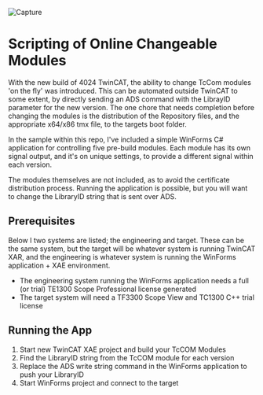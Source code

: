 ![Capture](./Pics/Capture.gif)



# Scripting of Online Changeable Modules

With the new build of 4024 TwinCAT, the ability to change TcCom modules 'on the fly' was introduced. This can be automated outside TwinCAT to some extent, by directly sending an ADS command with the LibrayID parameter for the new version. The one chore that needs completion before changing the modules is the distribution of the Repository files, and the appropriate x64/x86 tmx file, to the targets boot folder.

In the sample within this repo, I've included a simple WinForms C# application for controlling five pre-build modules. Each module has its own signal output, and it's on unique settings, to provide a different signal within each version.

The modules themselves are not included, as to avoid the certificate distribution process. Running the application is possible, but you will want to change the LibraryID string that is sent over ADS.

## Prerequisites

Below I two systems are listed; the engineering and target. These can be the same system, but the target will be whatever system is running TwinCAT XAR, and the engineering is whatever system is running the WinForms application + XAE environment.

* The engineering system running the WinForms application needs a full (or trial) TE1300 Scope Professional license generated
* The target system will need a TF3300 Scope View and TC1300 C++ trial license

## Running the App

1. Start new TwinCAT XAE project and build your TcCOM Modules
2. Find the LibraryID string from the TcCOM module for each version
4. Replace the ADS write string command in the WinForms application to push your LibraryID
5. Start WinForms project and connect to the target
